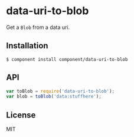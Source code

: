 
# data-uri-to-blob

  Get a `Blob` from a data uri.

## Installation

    $ component install component/data-uri-to-blob

## API

```js
var toBlob = require('data-uri-to-blob');
var blob = toBlob('data:stuffhere');
```

## License

  MIT
